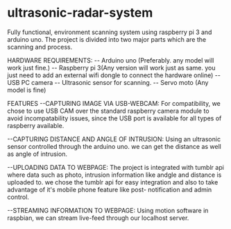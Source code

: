 # ultrasonic-radar-system
Fully functional, environment scanning system using raspberry pi 3 and arduino uno. 
The project is divided into two major parts which are the scanning and process. 

HARDWARE REQUIREMENTS:
-- Arduino uno (Preferably. any model will work just fine.)
-- Raspberry pi 3(Any version will work just as same. you just need to add an external wifi dongle to connect the hardware online)
-- USB PC camera
-- Ultrasonic sensor for scanning.
-- Servo moto (Any model is fine)

FEATURES
--CAPTURING IMAGE VIA USB-WEBCAM: For compatibility, we chose to use USB CAM over the standard raspberry camera module to avoid 
  incompatability issues, since the USB port is available for all types of raspberry available.
  
--CAPTURING DISTANCE AND ANGLE OF INTRUSION: Using an ultrasonic sensor controlled through the arduino uno. we can get the distance
  as well as angle of intrusion.
  
--UPLOADING DATA TO WEBPAGE: The project is integrated with tumblr api where data such as photo, intrusion information like andgle and distance
  is uploaded to. we chose the tumblr api for easy integration and also to take advantage of it's mobile phone feature like post-
  notification and admin control.
  
--STREAMING INFORMATION TO WEBPAGE: Using motion software in raspbian, we can stream live-feed through our localhost server. 
  
